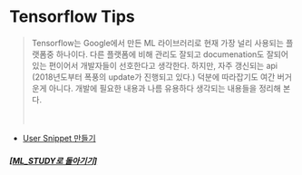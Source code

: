 # Tensorflow Tips

> Tensorflow는 Google에서 만든 ML 라이브러리로 현재 가장 널리 사용되는 플랫폼중 하나이다.
> 다른 플랫폼에 비해 관리도 잘되고 documenation도 잘되어 있는 편이어서 개발자들이 선호한다고 생각한다.
> 하지만, 자주 갱신되는 api (2018년도부터 폭풍의 update가 진행되고 있다.) 덕분에 따라잡기도 여간 버거운게 아니다.
> 개발에 필요한 내용과 나름 유용하다 생각되는 내용들을 정리해 본다. <br><br><br>

- [User Snippet 만들기](https://github.com/elemag1414/ML_STUDY/blob/master/VSCode/User_Snippet.md)

##### [[ML_STUDY로 돌아기기]](https://github.com/elemag1414/ML_STUDY)
